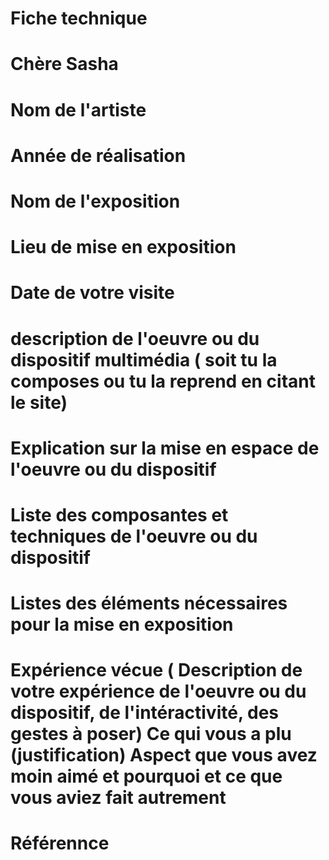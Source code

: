 # Fiche technique

# Chère Sasha
# Nom de l'artiste
# Année de réalisation
# Nom de l'exposition
# Lieu de mise en exposition
# Date de votre visite
# description de l'oeuvre ou du dispositif multimédia ( soit tu la composes ou tu la reprend en citant le site)
# Explication sur la mise en espace de l'oeuvre ou du dispositif
# Liste des composantes et techniques de l'oeuvre ou du dispositif 
# Listes des éléments nécessaires pour la mise en exposition 
# Expérience vécue ( Description de votre expérience de l'oeuvre ou du dispositif, de l'intéractivité, des gestes à poser) Ce qui vous a plu (justification) Aspect que vous avez moin aimé et pourquoi et ce que vous aviez fait autrement
# Référennce
